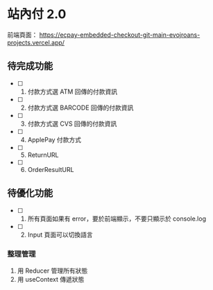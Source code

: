 # 站內付 2.0

前端頁面：
https://ecpay-embedded-checkout-git-main-evojroans-projects.vercel.app/



## 待完成功能
- [ ] 1. 付款方式選 ATM 回傳的付款資訊
- [ ] 2. 付款方式選 BARCODE 回傳的付款資訊
- [ ] 3. 付款方式選 CVS 回傳的付款資訊
- [ ] 4. ApplePay 付款方式
- [ ] 5. ReturnURL
- [ ] 6. OrderResultURL

## 待優化功能
- [ ] 1. 所有頁面如果有 error，要於前端顯示，不要只顯示於 console.log
- [ ] 2. Input 頁面可以切換語言

### 整理管理
1. 用 Reducer 管理所有狀態
2. 用 useContext 傳遞狀態 